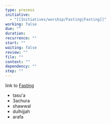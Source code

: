 ```yaml
---
type: process
initiative:
  - "[[Initiatives/worship/Fasting|Fasting]]"
working: false
due: ""
duration: 
recurrence: ""
start: ""
waiting: false
review: ""
file: ""
context: ""
dependency: ""
step: ""
---
```


link to [Fasting](Initiatives/worship/Fasting.md)

* tasu'a
* 3achura
* shawwal
* dulhijjah
* arafa
